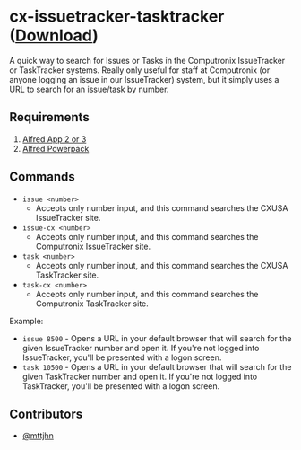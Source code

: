 cx-issuetracker-tasktracker ([Download](https://raw.github.com/mttjhn/alfred-workflows/master/Workflows/cx-issuetracker-tasktracker/cx-issuetracker-tasktracker.alfredworkflow))
=====================

A quick way to search for Issues or Tasks in the Computronix IssueTracker or TaskTracker systems. Really only useful for staff at Computronix (or anyone logging an issue in our IssueTracker) system, but it simply uses a URL to search for an issue/task by number.

## Requirements
1. [Alfred App 2 or 3](http://www.alfredapp.com/#download)
1. [Alfred Powerpack](https://buy.alfredapp.com/)

## Commands
- `issue <number>`
    * Accepts only number input, and this command searches the CXUSA IssueTracker site.
- `issue-cx <number>`
    * Accepts only number input, and this command searches the Computronix IssueTracker site.
- `task <number>`
    * Accepts only number input, and this command searches the CXUSA TaskTracker site.
- `task-cx <number>`
    * Accepts only number input, and this command searches the Computronix TaskTracker site.

Example:

- `issue 8500` - Opens a URL in your default browser that will search for the given IssueTracker number and open it. If you're not logged into IssueTracker, you'll be presented with a logon screen.
- `task 10500` - Opens a URL in your default browser that will search for the given TaskTracker number and open it. If you're not logged into TaskTracker, you'll be presented with a logon screen.


## Contributors
- [@mttjhn](https://github.com/mttjn)